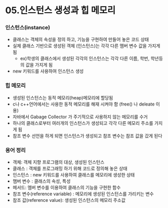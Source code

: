 # 05.인스턴스 생성과 힙 메모리

### 인스턴스(instance)

- 클래스는 객체의 속성을 정의 하고, 기능을 구현하여 만들어 놓은 코드 상태
- 실제 클래스 기반으로 생성된 객체 (인스턴스)는 각각 다른 멤버 변수 값을 가지게 됨
  - ex)학생의 클래스에서 생성된 각각의 인스턴스는 각각 다른 이름, 학번, 학년등의 값을 가지게 됨
- new 키워드를 사용하여 인스턴스 생성

### 힙 메모리

- 생성된 인스턴스는 동적 메모리(heap)메모리에 할당됨
- c나 c++언어에서는 사용한 동적 메모리를 해재 시켜야 함 (free() 나 deleate 이용)
- 자바에서 Gabage Collector 가 주기적으로 사용하지 않는 메모리를 수거
- 하나의 클래스로부터 여러개의 인스턴스가 생성되고 각각 다른 메모리 주소를 가지게 됨 
- 참조 변수 선언을 하게 되면 인스턴스가 생성되고 참조 변수는 참조 값을 갔게 된다 

### 용어 정리

- 객체: 객체 지향 프로그램의 대상, 생성된 인스턴스
- 클래스 : 객체를 프로그래밍 하기 위해 코드로 정의해 놓은 상태
- 인스턴스 : new 키워드를 사용하여 클래스를 메모리에 생성한 상태
- 맴버 변수 : 클래스의 속성, 특성
- 메서드: 멤버 변수를 이용하여 클래스의 기능을 구현한 함수
- 참조 변수(reference variable) : 메모리에 생성된 인스턴스를 가리키는 변수
- 참조 값(reference value): 생성된 인스턴스의 메모리 주소값

 
